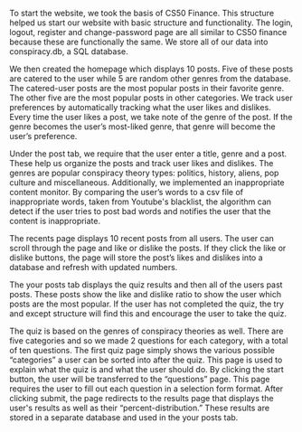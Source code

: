 To start the website, we took the basis of CS50 Finance. This structure helped us start our website with basic structure and functionality. The login, logout, register and change-password page are all similar to CS50 finance because these are functionally the same. We store all of our data into conspiracy.db, a SQL database.

We then created the homepage which displays 10 posts. Five of these posts are catered to the user while 5 are random other genres from the database. The catered-user posts are the most popular posts in their favorite genre. The other five are the most popular posts in other categories. We track user preferences by automatically tracking what the user likes and dislikes. Every time the user likes a post, we take note of the genre of the post. If the genre becomes the user’s most-liked genre, that genre will become the user’s preference.

Under the post tab, we require that the user enter a title, genre and a post. These help us organize the posts and track user likes and dislikes. The genres are popular conspiracy theory types: politics, history, aliens, pop culture and miscellaneous. Additionally, we implemented an inappropriate content monitor. By comparing the user’s words to a csv file of inappropriate words, taken from Youtube's blacklist, the algorithm can detect if the user tries to post bad words and notifies the user that the content is inappropriate.

The recents page displays 10 recent posts from all users. The user can scroll through the page and like or dislike the posts. If they click the like or dislike buttons, the page will store the post’s likes and dislikes into a database and refresh with updated numbers.

The your posts tab displays the quiz results and then all of the users past posts. These posts show the like and dislike ratio to show the user which posts are the most popular. If the user has not completed the quiz, the try and except structure will find this and encourage the user to take the quiz.

The quiz is based on the genres of conspiracy theories as well. There are five categories and so we made 2 questions for each category, with a total of ten questions. The first quiz page simply shows the various possible “categories” a user can be sorted into after the quiz. This page is used to explain what the quiz is and what the user should do. By clicking the start button, the user will be transferred to the “questions” page. This page requires the user to fill out each question in a selection form format. After clicking submit, the page redirects to the results page that displays the user's results as well as their “percent-distribution.” These results are stored in a separate database and used in the your posts tab. 